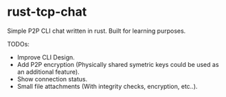 # rust-tcp-chat
Simple P2P CLI chat written in rust. Built for learning purposes.

TODOs:
- Improve CLI Design.
- Add P2P encryption (Physically shared symetric keys could be used as an additional feature).
- Show connection status.
- Small file attachments (With integrity checks, encryption, etc..).
